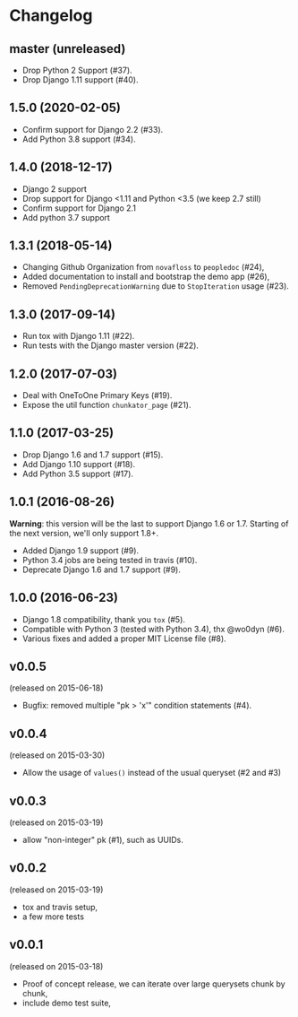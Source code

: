 # Changelog

## master (unreleased)

- Drop Python 2 Support (#37).
- Drop Django 1.11 support (#40).

## 1.5.0 (2020-02-05)

- Confirm support for Django 2.2 (#33).
- Add Python 3.8 support (#34).

## 1.4.0 (2018-12-17)

- Django 2 support
- Drop support for Django <1.11 and Python <3.5 (we keep 2.7 still)
- Confirm support for Django 2.1
- Add python 3.7 support

## 1.3.1 (2018-05-14)

- Changing Github Organization from ``novafloss`` to ``peopledoc`` (#24),
- Added documentation to install and bootstrap the demo app (#26),
- Removed `PendingDeprecationWarning` due to `StopIteration` usage (#23).

## 1.3.0 (2017-09-14)

- Run tox with Django 1.11 (#22).
- Run tests with the Django master version (#22).

## 1.2.0 (2017-07-03)

- Deal with OneToOne Primary Keys (#19).
- Expose the util function ``chunkator_page`` (#21).

## 1.1.0 (2017-03-25)

- Drop Django 1.6 and 1.7 support (#15).
- Add Django 1.10 support (#18).
- Add Python 3.5 support (#17).

## 1.0.1 (2016-08-26)

**Warning**: this version will be the last to support Django 1.6 or 1.7. Starting of the next version, we'll only support 1.8+.

- Added Django 1.9 support (#9).
- Python 3.4 jobs are being tested in travis (#10).
- Deprecate Django 1.6 and 1.7 support (#9).

## 1.0.0 (2016-06-23)

* Django 1.8 compatibility, thank you ``tox`` (#5).
* Compatible with Python 3 (tested with Python 3.4), thx @wo0dyn (#6).
* Various fixes and added a proper MIT License file (#8).

## v0.0.5

(released on 2015-06-18)

* Bugfix: removed multiple "pk > 'x'" condition statements (#4).

## v0.0.4

(released on 2015-03-30)

* Allow the usage of ``values()`` instead of the usual queryset (#2 and #3)

## v0.0.3

(released on 2015-03-19)

* allow "non-integer" pk (#1), such as UUIDs.


## v0.0.2

(released on 2015-03-19)

* tox and travis setup,
* a few more tests

## v0.0.1

(released on 2015-03-18)

* Proof of concept release, we can iterate over large querysets chunk by chunk,
* include demo test suite,
